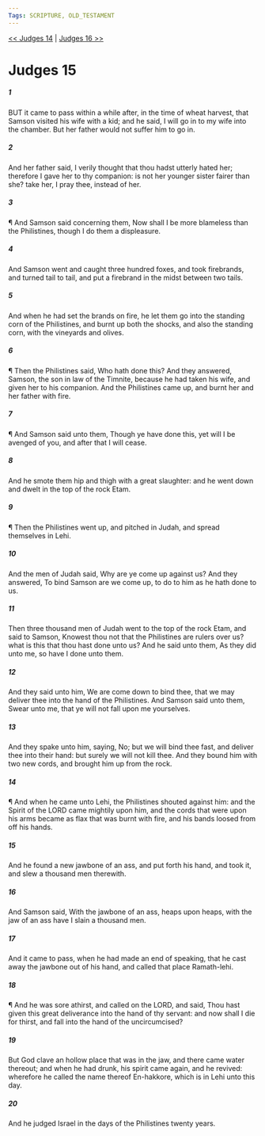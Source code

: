 ```yaml
---
Tags: SCRIPTURE, OLD_TESTAMENT
---
```


[<< Judges 14](OLD_TESTAMENT/07_Judges/Judges_14.md) | [Judges 16 >>](OLD_TESTAMENT/07_Judges/Judges_16.md)

# Judges 15

##### 1
 BUT it came to pass within a while after, in the time of wheat harvest, that Samson visited his wife with a kid; and he said, I will go in to my wife into the chamber.  But her father would not suffer him to go in.
##### 2
 And her father said, I verily thought that thou hadst utterly hated her; therefore I gave her to thy companion: is not her younger sister fairer than she?  take her, I pray thee, instead of her.
##### 3
 ¶ And Samson said concerning them, Now shall I be more blameless than the Philistines, though I do them a displeasure.
##### 4
 And Samson went and caught three hundred foxes, and took firebrands, and turned tail to tail, and put a firebrand in the midst between two tails.
##### 5
 And when he had set the brands on fire, he let them go into the standing corn of the Philistines, and burnt up both the shocks, and also the standing corn, with the vineyards and olives.
##### 6
 ¶ Then the Philistines said, Who hath done this?  And they answered, Samson, the son in law of the Timnite, because he had taken his wife, and given her to his companion.  And the Philistines came up, and burnt her and her father with fire.
##### 7
 ¶ And Samson said unto them, Though ye have done this, yet will I be avenged of you, and after that I will cease.
##### 8
 And he smote them hip and thigh with a great slaughter: and he went down and dwelt in the top of the rock Etam.
##### 9
 ¶ Then the Philistines went up, and pitched in Judah, and spread themselves in Lehi.
##### 10
 And the men of Judah said, Why are ye come up against us?  And they answered, To bind Samson are we come up, to do to him as he hath done to us.
##### 11
 Then three thousand men of Judah went to the top of the rock Etam, and said to Samson, Knowest thou not that the Philistines are rulers over us?  what is this that thou hast done unto us? And he said unto them, As they did unto me, so have I done unto them.
##### 12
 And they said unto him, We are come down to bind thee, that we may deliver thee into the hand of the Philistines.  And Samson said unto them, Swear unto me, that ye will not fall upon me yourselves.
##### 13
 And they spake unto him, saying, No; but we will bind thee fast, and deliver thee into their hand: but surely we will not kill thee.  And they bound him with two new cords, and brought him up from the rock.
##### 14
 ¶ And when he came unto Lehi, the Philistines shouted against him: and the Spirit of the LORD came mightily upon him, and the cords that were upon his arms became as flax that was burnt with fire, and his bands loosed from off his hands.
##### 15
 And he found a new jawbone of an ass, and put forth his hand, and took it, and slew a thousand men therewith.
##### 16
 And Samson said, With the jawbone of an ass, heaps upon heaps, with the jaw of an ass have I slain a thousand men.
##### 17
 And it came to pass, when he had made an end of speaking, that he cast away the jawbone out of his hand, and called that place Ramath-lehi.
##### 18
 ¶ And he was sore athirst, and called on the LORD, and said, Thou hast given this great deliverance into the hand of thy servant: and now shall I die for thirst, and fall into the hand of the uncircumcised?
##### 19
 But God clave an hollow place that was in the jaw, and there came water thereout; and when he had drunk, his spirit came again, and he revived: wherefore he called the name thereof En-hakkore, which is in Lehi unto this day.
##### 20
 And he judged Israel in the days of the Philistines twenty years.
